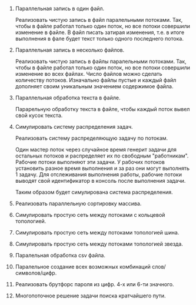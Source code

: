 1. Параллельная запись в один файл.

    Реализовать чистую запись в файл паралельными потоками. Так, чтобы в файле работал только один поток, но все потоки совершили изменение в файле. В файл писать затирая изменения, т.е. в итоге выполнения в фале будет текст только одного последнего потока.

2. Параллельная запись в несколько файлов.

    Реализовать чистую запись в файлы паралельными потоками. Так, чтобы в файле работал только один поток, но все потоки совершили изменение во всех файлах. Число файлов можно сделать количеству потоков. Изначально файлы пустые и каждый файл дополняет своим уникальным значением содержимое файла.

3. Параллельная обработка текста в файле.

    Парарельную обработку текста в файле, чтобы каждый поток вывел свой кусок текста.

4. Симулировать систему распределения задач.

    Реализовать систему распределяющую задачу по потокам. 
    
    Один мастер поток через случайное время генерит задачи для остальных потоков и распределяет их по свободным "работникам". Рабочие потоки выполняют эти задачи. У рабочих потоков установить разное время выполнения и за раз они могут выполнять 1 задачу. Для отслеживания выполнения работы, рабочие потоки выводят свой идентификатор в консоль после выполнения задачи.

    Таким образом будет симулирована система распределения.

5. Реализовать параллельную сортировку массива.
6. Симулировать простую сеть между потоками с кольцевой топологией.
7. Симулировать простую сеть между потоками топологией шина.
8. Симулировать простую сеть между потоками топологией звезда.
9. Паралельная обработка csv файла.
10. Паралельное создание всех возможных комбинаций слов/символов/цифр.
11. Реализовать брутфорс пароля из цифр. 4-х или 6-ти значного.
12. Многопоточное решение задачи поиска кратчайшего пути.